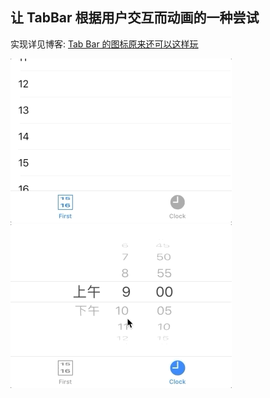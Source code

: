 ## 让 TabBar 根据用户交互而动画的一种尝试

实现详见博客: [Tab Bar 的图标原来还可以这样玩](https://juejin.im/post/5c9fa72d6fb9a05e6835c8a6)

<div stlye="float:left">
<img src="preview1.gif"> <img src="preview2.gif">
</div>
